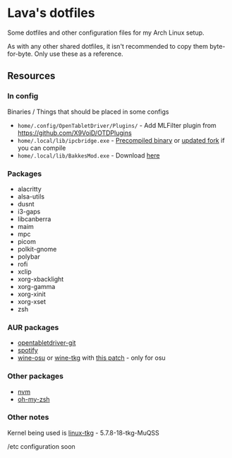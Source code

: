 # Lava's dotfiles

Some dotfiles and other configuration files for my Arch Linux setup.

As with any other shared dotfiles, it isn't recommended to copy them byte-for-byte. Only use these as a reference.

## Resources

### In config

Binaries / Things that should be placed in some configs

- `home/.config/OpenTabletDriver/Plugins/` - Add MLFilter plugin from https://github.com/X9VoiD/OTDPlugins
- `home/.local/lib/ipcbridge.exe` - [Precompiled binary](https://github.com/0e4ef622/wine-discord-ipc-bridge) or [updated fork](https://github.com/koukuno/wine-discord-ipc-bridge) if you can compile
- `home/.local/lib/BakkesMod.exe` - Download [here](https://www.bakkesmod.com/download.php)

### Packages

- alacritty
- alsa-utils
- dusnt
- i3-gaps
- libcanberra
- maim
- mpc
- picom
- polkit-gnome
- polybar
- rofi
- xclip
- xorg-xbacklight
- xorg-gamma
- xorg-xinit
- xorg-xset
- zsh

### AUR packages

- [opentabletdriver-git](https://aur.archlinux.org/packages/opentabletdriver-git)
- [spotify](https://aur.archlinux.org/packages/spotify)
- [wine-osu](https://aur.archlinux.org/packages/wine-osu) or [wine-tkg](https://github.com/Frogging-Family/wine-tkg-git) with [this patch](https://gist.github.com/LavaDesu/9808629a8c1e6557411d57204b4d60af) - only for osu

### Other packages

- [nvm](https://github.com/nvm-sh/nvm)
- [oh-my-zsh](https://github.com/ohmyzsh/ohmyzsh)

### Other notes

Kernel being used is [linux-tkg](https://github.com/Frogging-Family/linux-tkg) - 5.7.8-18-tkg-MuQSS

/etc configuration soon
